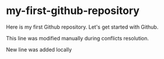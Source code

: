 # my-first-github-repository
Here is my first Github repository. Let's get started with Github.

This line was modified manually during conflicts resolution.

New line was added locally
